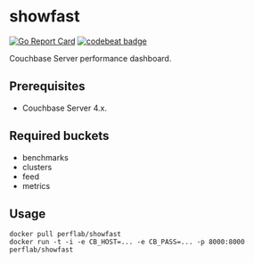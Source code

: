
showfast
========
[![Go Report Card](https://goreportcard.com/badge/github.com/couchbaselabs/showfast)](https://goreportcard.com/report/github.com/couchbaselabs/showfast)
[![codebeat badge](https://codebeat.co/badges/1fc2a490-a39e-49be-b218-2b9289da5ae7)](https://codebeat.co/projects/github-com-couchbaselabs-showfast)

Couchbase Server performance dashboard.

Prerequisites
-------------

* Couchbase Server 4.x.

Required buckets
----------------

* benchmarks
* clusters
* feed
* metrics

Usage
-----

    docker pull perflab/showfast
    docker run -t -i -e CB_HOST=... -e CB_PASS=... -p 8000:8000 perflab/showfast

